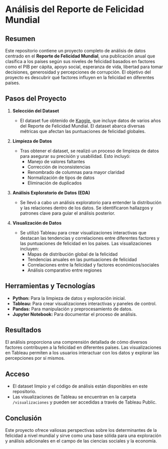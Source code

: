 # Análisis del Reporte de Felicidad Mundial

## Resumen
Este repositorio contiene un proyecto completo de análisis de datos centrado en el **Reporte de Felicidad Mundial**, una publicación anual que clasifica a los países según sus niveles de felicidad basados en factores como el PIB per cápita, apoyo social, esperanza de vida, libertad para tomar decisiones, generosidad y percepciones de corrupción. El objetivo del proyecto es descubrir qué factores influyen en la felicidad en diferentes países.

## Pasos del Proyecto

1. **Selección del Dataset**
   - El dataset fue obtenido de [Kaggle](https://www.kaggle.com/unsdsn/world-happiness), que incluye datos de varios años del Reporte de Felicidad Mundial. El dataset abarca diversas métricas que afectan las puntuaciones de felicidad globales.

2. **Limpieza de Datos**
   - Tras obtener el dataset, se realizó un proceso de limpieza de datos para asegurar su precisión y usabilidad. Esto incluyó:
     - Manejo de valores faltantes
     - Corrección de inconsistencias
     - Renombrado de columnas para mayor claridad
     - Normalización de tipos de datos
     - Eliminación de duplicados

3. **Análisis Exploratorio de Datos (EDA)**
   - Se llevó a cabo un análisis exploratorio para entender la distribución y las relaciones dentro de los datos. Se identificaron hallazgos y patrones clave para guiar el análisis posterior.

4. **Visualización de Datos**
   - Se utilizó Tableau para crear visualizaciones interactivas que destacan las tendencias y correlaciones entre diferentes factores y las puntuaciones de felicidad en los países. Las visualizaciones incluyen:
     - Mapas de distribución global de la felicidad
     - Tendencias anuales en las puntuaciones de felicidad
     - Correlaciones entre la felicidad y factores económicos/sociales
     - Análisis comparativo entre regiones

## Herramientas y Tecnologías
- **Python:** Para la limpieza de datos y exploración inicial.
- **Tableau:** Para crear visualizaciones interactivas y paneles de control.
- **Pandas:** Para manipulación y preprocesamiento de datos.
- **Jupyter Notebook:** Para documentar el proceso de análisis.

## Resultados
El análisis proporciona una comprensión detallada de cómo diversos factores contribuyen a la felicidad en diferentes países. Las visualizaciones en Tableau permiten a los usuarios interactuar con los datos y explorar las percepciones por sí mismos.

## Acceso
- El dataset limpio y el código de análisis están disponibles en este repositorio.
- Las visualizaciones de Tableau se encuentran en la carpeta `/visualizaciones` y pueden ser accedidas a través de Tableau Public.

## Conclusión
Este proyecto ofrece valiosas perspectivas sobre los determinantes de la felicidad a nivel mundial y sirve como una base sólida para una exploración y análisis adicionales en el campo de las ciencias sociales y la economía.
